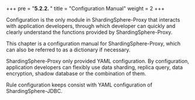 +++
pre = "<b>5.2.2. </b>"
title = "Configuration Manual"
weight = 2
+++

Configuration is the only module in ShardingSphere-Proxy that interacts with application developers, 
through which developer can quickly and clearly understand the functions provided by ShardingSphere-Proxy.

This chapter is a configuration manual for ShardingSphere-Proxy, which can also be referred to as a dictionary if necessary.

ShardingSphere-Proxy only provided YAML configuration. 
By configuration, application developers can flexibly use data sharding, replica query, data encryption, shadow database or the combination of them.

Rule configuration keeps consist with YAML configuration of ShardingSphere-JDBC.
